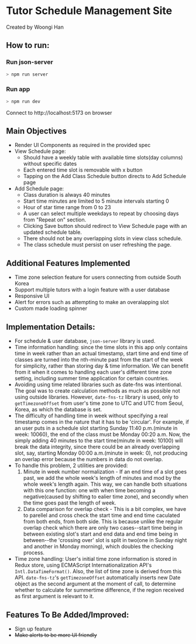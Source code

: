 # Tutor Schedule Management Site

Created by Woongi Han
## How to run:

### Run json-server

```bash
> npm run server
```

### Run app

```bash
> npm run dev
```

Connect to http://localhost:5173 on browser

## Main Objectives

- Render UI Components as required in the provided spec
- View Schedule page:
  - Should have a weekly table with available time slots(day columns) without specific dates
  - Each entered time slot is removable with x button
  - Tapping on the Add Class Schedule button directs to Add Schedule page
- Add Schedule page:
  - Class duration is always 40 minutes
  - Start time minutes are limited to 5 minute intervals starting 0
  - Hour of star time range from 0 to 23
  - A user can select multiple weekdays to repeat by choosing days from "Repeat on" section.
  - Clicking Save button should redirect to View Schedule page with an updated schedule table.
  - There should not be any overlapping slots in view class schedule.
  - The class schedule must persist on user refreshing the page.

## Additional Features Implemented

- Time zone selection feature for users connecting from outside South Korea
- Support multiple tutors with a login feature with a user database
- Responsive UI
- Alert for errors such as attempting to make an overalapping slot
- Custom made loading spinner

## Implementation Details:

- For schedule & user database, `json-server` library is used.
- Time information handling: since the time slots in this app only contains time in week rather than an actual timestamp, start time and end time of classes are turned into the nth-minute past from the start of the week for simplicity, rather than storing day & time information. We can benefit from it when it comes to handling each user's different time zone setting, including summer time application for certain countries.
- Avoiding using time related libraries such as date-fns was intentional. The goal was to create calculation methods as much as possible not using outside libraries. However, `date-fns-tz` library is used, only to `getTimezoneOffset` from user's time zone to UTC and UTC from Seoul, Korea, as which the database is set.
- The difficulty of handling time in week without specifying a real timestamp comes in the nature that it has to be 'circular'. For example, if an user puts in a schedule slot starting Sunday 11:40 p.m.(minute in week: 10060), the end of the class must be Monday 00:20 a.m. Now, the simply adding 40 minutes to the start time(minute in week: 10100) will break the data integrity, since there could be an already overlapping slot, say, starting Monday 00:00 a.m.(minute in week: 0), not producing an overlap error because the numbers in data do not overlap.
- To handle this problem, 2 utilities are provided:
  1. Minute in week number normalization - If an end time of a slot goes past, we add the whole week's length of minutes and mod by the whole week's length again. This way, we can handle both situations with this one function: one with when time becoming a negative(caused by shifting to ealier time zone), and secondly when the time goes past the length of week.
  2. Data comparison for overlap check - This is a bit complex, we have to parellel and cross check the start time and end time caculated from both ends, from both side. This is because unlike the regular overlap check which there are only two cases--start time being in between existing slot's start and end data and end time being in between--the 'crossing over' slot is split in two(one in Sunday night and another in Monday morning), which doubles the checking process.
- Time zone handling: User's initial time zone information is stored in Redux store, using ECMAScript Internationalization API's `Intl.DataTimeFormat()`. Also, the list of time zone is derived from this API. `date-fns-tz`'s `getTimezoneOffset` automatically inserts new Date object as the second argument at the moment of call, to determine whether to calculate for summertime difference, if the region received as first argument is relevant to it.

## Features To Be Added/Improved:

- Sign up feature
- ~~Make alerts to be more UI friendly~~
